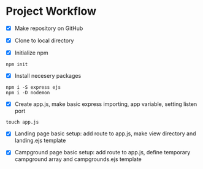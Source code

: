 # Project Workflow

- [x] Make repository on GitHub

- [x] Clone to local directory

- [x] Initialize npm
```
npm init
```

- [x] Install necesery packages
``` 
npm i -S express ejs 
npm i -D nodemon
```

- [x] Create app.js, make basic express importing, app variable, setting listen port
```
touch app.js
```

- [x] Landing page basic setup: add route to app.js, make view directory and landing.ejs template

- [x] Campground page basic setup: add route to app.js, define temporary campground array and campgrounds.ejs template